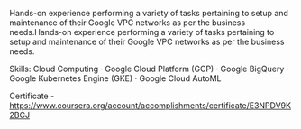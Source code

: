 Hands-on experience performing a variety of tasks pertaining to setup and maintenance of their Google VPC networks as per the business needs.Hands-on experience performing a variety of tasks pertaining to setup and maintenance of their Google VPC networks as per the business needs.

Skills: Cloud Computing · Google Cloud Platform (GCP) · Google BigQuery · Google Kubernetes Engine (GKE) · Google Cloud AutoML

Certificate - https://www.coursera.org/account/accomplishments/certificate/E3NPDV9K2BCJ
